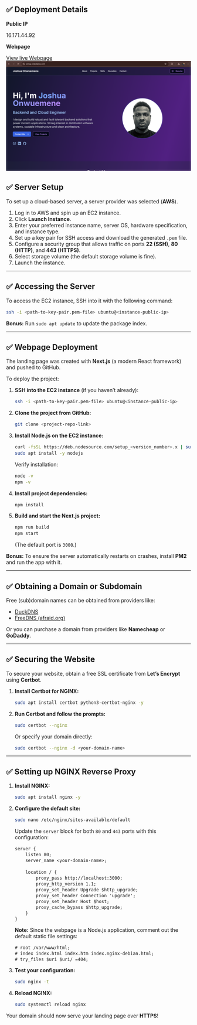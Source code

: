 ## ✅ **Deployment Details**
**Public IP**

16.171.44.92

**Webpage**

[View live Webpage](https://emjay.crabdance.com)
![Landing page Screenshot](webpage-screenshot.png)


## ✅ **Server Setup**

To set up a cloud-based server, a server provider was selected (**AWS**).

1. Log in to AWS and spin up an EC2 instance.
2. Click **Launch Instance**.
3. Enter your preferred instance name, server OS, hardware specification, and instance type.
4. Set up a key pair for SSH access and download the generated `.pem` file.
5. Configure a security group that allows traffic on ports **22 (SSH)**, **80 (HTTP)**, and **443 (HTTPS)**.
6. Select storage volume (the default storage volume is fine).
7. Launch the instance.

---

## ✅ **Accessing the Server**

To access the EC2 instance, SSH into it with the following command:

```bash
ssh -i <path-to-key-pair.pem-file> ubuntu@<instance-public-ip>
```

**Bonus:** Run `sudo apt update` to update the package index.

---

## ✅ **Webpage Deployment**

The landing page was created with **Next.js** (a modern React framework) and pushed to GitHub.

To deploy the project:

1. **SSH into the EC2 instance** (if you haven’t already):

   ```bash
   ssh -i <path-to-key-pair.pem-file> ubuntu@<instance-public-ip>
   ```

2. **Clone the project from GitHub:**

   ```bash
   git clone <project-repo-link>
   ```

3. **Install Node.js on the EC2 instance:**

   ```bash
   curl -fsSL https://deb.nodesource.com/setup_<version_number>.x | sudo -E bash -
   sudo apt install -y nodejs
   ```

   Verify installation:

   ```bash
   node -v
   npm -v
   ```

4. **Install project dependencies:**

   ```bash
   npm install
   ```

5. **Build and start the Next.js project:**

   ```bash
   npm run build
   npm start
   ```

   (The default port is `3000`.)

**Bonus:** To ensure the server automatically restarts on crashes, install **PM2** and run the app with it.

---

## ✅ **Obtaining a Domain or Subdomain**

Free (sub)domain names can be obtained from providers like:
- [DuckDNS](https://www.duckdns.org)
- [FreeDNS (afraid.org)](https://freedns.afraid.org)

Or you can purchase a domain from providers like **Namecheap** or **GoDaddy**.

---

## ✅ **Securing the Website**

To secure your website, obtain a free SSL certificate from **Let’s Encrypt** using **Certbot**.

1. **Install Certbot for NGINX:**

   ```bash
   sudo apt install certbot python3-certbot-nginx -y
   ```

2. **Run Certbot and follow the prompts:**

   ```bash
   sudo certbot --nginx
   ```

   Or specify your domain directly:

   ```bash
   sudo certbot --nginx -d <your-domain-name>
   ```

---

## ✅ **Setting up NGINX Reverse Proxy**

1. **Install NGINX:**

   ```bash
   sudo apt install nginx -y
   ```

2. **Configure the default site:**

   ```bash
   sudo nano /etc/nginx/sites-available/default
   ```

   Update the `server` block for both `80` and `443` ports with this configuration:

   ```nginx
   server {
       listen 80;
       server_name <your-domain-name>;

       location / {
           proxy_pass http://localhost:3000;
           proxy_http_version 1.1;
           proxy_set_header Upgrade $http_upgrade;
           proxy_set_header Connection 'upgrade';
           proxy_set_header Host $host;
           proxy_cache_bypass $http_upgrade;
       }
   }
   ```

   **Note:** Since the webpage is a Node.js application, comment out the default static file settings:

   ```nginx
   # root /var/www/html;
   # index index.html index.htm index.nginx-debian.html;
   # try_files $uri $uri/ =404;
   ```

3. **Test your configuration:**

   ```bash
   sudo nginx -t
   ```

4. **Reload NGINX:**

   ```bash
   sudo systemctl reload nginx
   ```

Your domain should now serve your landing page over **HTTPS**!